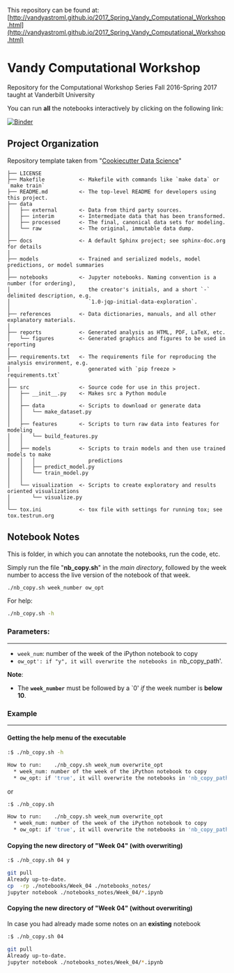 
This repository can be found at: [http://vandyastroml.github.io/2017_Spring_Vandy_Computational_Workshop.html](http://vandyastroml.github.io/2017_Spring_Vandy_Computational_Workshop.html)


Vandy Computational Workshop
==============================

Repository for the Computational Workshop Series Fall 2016-Spring 2017 taught at Vanderbilt University

You can run __all__ the notebooks interactively by clicking on the following link:

[![Binder](http://mybinder.org/badge.svg)](http://mybinder.org:/repo/vandyastroml/vanderbilt_computational_bootcamp)


Project Organization
------------

Repository template taken from "[Cookiecutter Data Science](https://drivendata.github.io/cookiecutter-data-science/)"

    ├── LICENSE
    ├── Makefile           <- Makefile with commands like `make data` or `make train`
    ├── README.md          <- The top-level README for developers using this project.
    ├── data
    │   ├── external       <- Data from third party sources.
    │   ├── interim        <- Intermediate data that has been transformed.
    │   ├── processed      <- The final, canonical data sets for modeling.
    │   └── raw            <- The original, immutable data dump.
    │
    ├── docs               <- A default Sphinx project; see sphinx-doc.org for details
    │
    ├── models             <- Trained and serialized models, model predictions, or model summaries
    │
    ├── notebooks          <- Jupyter notebooks. Naming convention is a number (for ordering),
    │                         the creator's initials, and a short `-` delimited description, e.g.
    │                         `1.0-jqp-initial-data-exploration`.
    │
    ├── references         <- Data dictionaries, manuals, and all other explanatory materials.
    │
    ├── reports            <- Generated analysis as HTML, PDF, LaTeX, etc.
    │   └── figures        <- Generated graphics and figures to be used in reporting
    │
    ├── requirements.txt   <- The requirements file for reproducing the analysis environment, e.g.
    │                         generated with `pip freeze > requirements.txt`
    │
    ├── src                <- Source code for use in this project.
    │   ├── __init__.py    <- Makes src a Python module
    │   │
    │   ├── data           <- Scripts to download or generate data
    │   │   └── make_dataset.py
    │   │
    │   ├── features       <- Scripts to turn raw data into features for modeling
    │   │   └── build_features.py
    │   │
    │   ├── models         <- Scripts to train models and then use trained models to make
    │   │   │                 predictions
    │   │   ├── predict_model.py
    │   │   └── train_model.py
    │   │
    │   └── visualization  <- Scripts to create exploratory and results oriented visualizations
    │       └── visualize.py
    │
    └── tox.ini            <- tox file with settings for running tox; see tox.testrun.org

## Notebook Notes

This is folder, in which you can annotate the notebooks, run the code, etc.

Simply run the file "__nb_copy.sh__" in the _main directory_,
followed by the week number to access the live version of the 
notebook of that week.

```bash
./nb_copy.sh week_number ow_opt
```
For help:

```bash
./nb_copy.sh -h
```

### Parameters:
----
- `week_num`: number of the week of the iPython notebook to copy
- `ow_opt': if "y", it will overwrite the notebooks in `nb_copy_path'.



__Note__:

* The __`week_number`__ must be followed by a `0' _if_  the week number is __below 10__.


### Example
----
#### Getting the help menu of the executable

```bash
:$ ./nb_copy.sh -h

How to run:    ./nb_copy.sh week_num overwrite_opt
  * week_num: number of the week of the iPython notebook to copy
  * ow_opt: if 'true', it will overwrite the notebooks in 'nb_copy_path'
```

or 

```bash
:$ ./nb_copy.sh

How to run:    ./nb_copy.sh week_num overwrite_opt
  * week_num: number of the week of the iPython notebook to copy
  * ow_opt: if 'true', it will overwrite the notebooks in 'nb_copy_path'
```


#### Copying the new directory of "Week 04" (with overwriting)

```bash
:$ ./nb_copy.sh 04 y

git pull
Already up-to-date.
cp  -rp ./notebooks/Week_04 ./notebooks_notes/
jupyter notebook ./notebooks_notes/Week_04/*.ipynb
```

#### Copying the new directory of "Week 04" (without overwriting)
In case you had already made some notes on an __existing__ notebook

```bash
:$ ./nb_copy.sh 04

git pull
Already up-to-date.
jupyter notebook ./notebooks_notes/Week_04/*.ipynb
```